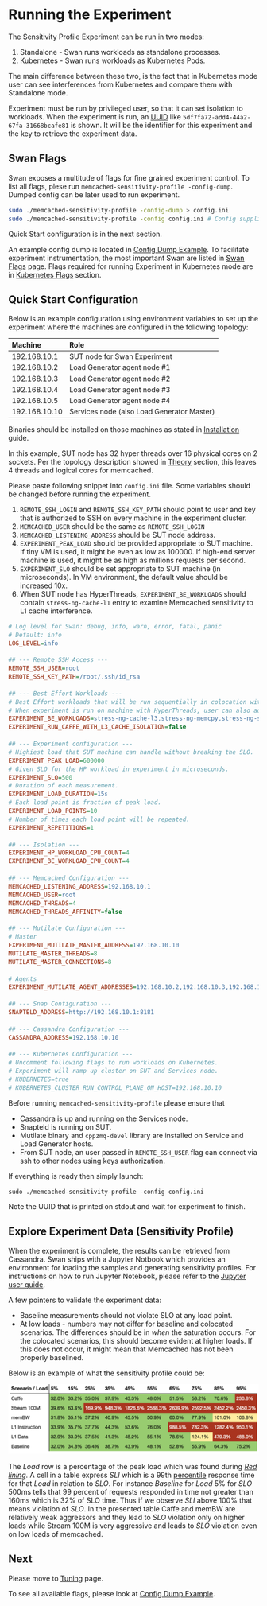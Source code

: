 <!--
 Copyright (c) 2017 Intel Corporation

 Licensed under the Apache License, Version 2.0 (the "License");
 you may not use this file except in compliance with the License.
 You may obtain a copy of the License at

      http://www.apache.org/licenses/LICENSE-2.0

 Unless required by applicable law or agreed to in writing, software
 distributed under the License is distributed on an "AS IS" BASIS,
 WITHOUT WARRANTIES OR CONDITIONS OF ANY KIND, either express or implied.
 See the License for the specific language governing permissions and
 limitations under the License.
-->


# Running the Experiment

The Sensitivity Profile Experiment can be run in two modes:

1. Standalone - Swan runs workloads as standalone processes.
1. Kubernetes - Swan runs workloads as Kubernetes Pods.

The main difference between these two, is the fact that in Kubernetes mode user can see interferences from Kubernetes and compare them with Standalone mode.


Experiment must be run by privileged user, so that it can set isolation to workloads.
When the experiment is run, an [UUID](https://en.wikipedia.org/wiki/Universally_unique_identifier) like `5df7fa72-add4-44a2-67fa-31668bcafe81` is shown. It will be the identifier for this experiment and the key to retrieve the experiment data.

## Swan Flags

Swan exposes a multitude of flags for fine grained experiment control. To list all flags, plese run `memcached-sensitivity-profile -config-dump`. Dumped config can be later used to run experiment.

```bash
sudo ./memcached-sensitivity-profile -config-dump > config.ini 
sudo ./memcached-sensitivity-profile -config config.ini # Config supplied to experiment.
```

Quick Start configuration is in the next section.

An example config dump is located in [Config Dump Example](config_dump_example.md).
To facilitate experiment instrumentation, the most important Swan are listed in [Swan Flags](swan_flags.md) page.
Flags required for running Experiment in Kubernetes mode are in [Kubernetes Flags](swan_flags.md#Kubernetes-Flags) section.

## Quick Start Configuration

Below is an example configuration using environment variables to set up the experiment where the machines are configured in the following topology:

| Machine       | Role                         |
|:--------------|:-----------------------------|
| 192.168.10.1  | SUT node for Swan Experiment |
| 192.168.10.2  | Load Generator agent node #1 |
| 192.168.10.3  | Load Generator agent node #2 |
| 192.168.10.4  | Load Generator agent node #3 |
| 192.168.10.5  | Load Generator agent node #4 |
| 192.168.10.10 | Services node (also Load Generator Master) |

Binaries should be installed on those machines as stated in [Installation](installation.md) guide.




In this example, SUT node has 32 hyper threads over 16 physical cores on 2 sockets. Per the topology description showed in [Theory](theory.md) section, this leaves 4 threads and logical cores for memcached.
 
Please paste following snippet into `config.ini` file.
Some variables should be changed before running the experiment.

1. `REMOTE_SSH_LOGIN` and `REMOTE_SSH_KEY_PATH` should point to user and key that is authorized to SSH on every machine in the experiment cluster.
1. `MEMCACHED_USER` should be the same as `REMOTE_SSH_LOGIN`
1. `MEMCACHED_LISTENING_ADDRESS` should be SUT node address.
1. `EXPERIMENT_PEAK_LOAD` should be provided appropriate to SUT machine. If tiny VM is used, it might be even as low as 100000. If high-end server machine is used, it might be as high as millions requests per second.
1. `EXPERIMENT_SLO` should be set appropriate to SUT machine (in microseconds). In VM environment, the default value should be increased 10x. 
1. When SUT node has HyperThreads, `EXPERIMENT_BE_WORKLOADS` should contain `stress-ng-cache-l1` entry to examine Memcached sensitivity to L1 cache interference. 
 
 

```ini
# Log level for Swan: debug, info, warn, error, fatal, panic
# Default: info
LOG_LEVEL=info

## --- Remote SSH Access ---
REMOTE_SSH_USER=root
REMOTE_SSH_KEY_PATH=/root/.ssh/id_rsa

## --- Best Effort Workloads ---
# Best Effort workloads that will be run sequentially in colocation with High Priority workload. 
# When experiment is run on machine with HyperThreads, user can also add 'stress-ng-cache-l1' to this list. 
EXPERIMENT_BE_WORKLOADS=stress-ng-cache-l3,stress-ng-memcpy,stress-ng-stream,caffe
EXPERIMENT_RUN_CAFFE_WITH_L3_CACHE_ISOLATION=false

## --- Experiment configuration ---
# Highiest load that SUT machine can handle without breaking the SLO.
EXPERIMENT_PEAK_LOAD=600000
# Given SLO for the HP workload in experiment in microseconds.
EXPERIMENT_SLO=500
# Duration of each measurement.
EXPERIMENT_LOAD_DURATION=15s
# Each load point is fraction of peak load.
EXPERIMENT_LOAD_POINTS=10
# Number of times each load point will be repeated.
EXPERIMENT_REPETITIONS=1

## --- Isolation ---
EXPERIMENT_HP_WORKLOAD_CPU_COUNT=4
EXPERIMENT_BE_WORKLOAD_CPU_COUNT=4

## --- Memcached Configuration ---
MEMCACHED_LISTENING_ADDRESS=192.168.10.1
MEMCACHED_USER=root
MEMCACHED_THREADS=4
MEMCACHED_THREADS_AFFINITY=false

## --- Mutilate Configuration ---
# Master
EXPERIMENT_MUTILATE_MASTER_ADDRESS=192.168.10.10
MUTILATE_MASTER_THREADS=8
MUTILATE_MASTER_CONNECTIONS=8

# Agents
EXPERIMENT_MUTILATE_AGENT_ADDRESSES=192.168.10.2,192.168.10.3,192.168.10.4,192.168.10.5

## --- Snap Configuration ---
SNAPTELD_ADDRESS=http://192.168.10.1:8181

## --- Cassandra Configuration ---
CASSANDRA_ADDRESS=192.168.10.10

## --- Kubernetes Configuration ---
# Uncomment following flags to run workloads on Kubernetes.
# Experiment will ramp up cluster on SUT and Services node. 
# KUBERNETES=true
# KUBERNETES_CLUSTER_RUN_CONTROL_PLANE_ON_HOST=192.168.10.10
```

Before running `memcached-sensitivity-profile` please ensure that
* Cassandra is up and running on the Services node.
* Snapteld is running on SUT.
* Mutilate binary and `cppzmq-devel` library are installed on Service and Load Generator hosts.
* From SUT node, an user passed in `REMOTE_SSH_USER` flag can connect via ssh to other nodes using keys authorization.

If everything is ready then simply launch:

```
sudo ./memcached-sensitivity-profile -config config.ini
```

Note the UUID that is printed on stdout and wait for experiment to finish.

## Explore Experiment Data (Sensitivity Profile)

When the experiment is complete, the results can be retrieved from Cassandra.
Swan ships with a Jupyter Notbook which provides an environment for loading the samples and generating sensitivity profiles.
For instructions on how to run Jupyter Notebook, please refer to the [Jupyter user guide](../../../jupyter/README.md).

A few pointers to validate the experiment data:

 - Baseline measurements should not violate SLO at any load point.
 - At low loads - numbers may not differ for baseline and colocated scenarios. The differences should be in _when_ the saturation occurs. For the colocated scenarios, this should become evident at higher loads. If this does not occur, it might mean that Memcached has not been properly baselined.

Below is an example of what the sensitivity profile could be:

![Sensitivity profile](/images/sensitivity-profile.png)


The _Load_ row is a percentage of the peak load which was found during _[Red lining](https://www.wikiwand.com/en/Redline)_.
A cell in a table express _SLI_ which is a 99th [percentile](https://www.wikiwand.com/en/Percentile) response time for that _Load_ in relation to _SLO_. For instance _Baseline_ for _Load_ 5% for _SLO_ 500ms tells that 99 percent of requests responded in time not greater than 160ms which is 32% of SLO time. Thus if we observe _SLI_ above 100% that means violation of _SLO_.
In the presented table Caffe and memBW are relatively weak aggressors and they lead to _SLO_ violation only on higher loads while Stream 100M is very aggressive and leads to _SLO_ violation even on low loads of memcached.

## Next
Please move to [Tuning](tuning.md) page.

To see all available flags, please look at [Config Dump Example](config_dump_example.md).
